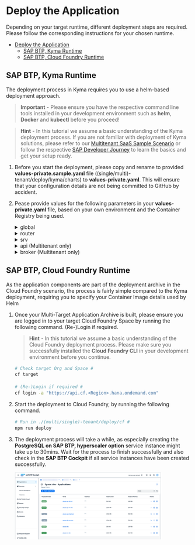 # Deploy the Application

Depending on your target runtime, different deployment steps are required. Please follow the corresponding instructions for your chosen runtime.

- [Deploy the Application](#deploy-the-application)
  - [SAP BTP, Kyma Runtime](#sap-btp-kyma-runtime)
  - [SAP BTP, Cloud Foundry Runtime](#sap-btp-cloud-foundry-runtime)

## SAP BTP, Kyma Runtime

The deployment process in Kyma requires you to use a helm-based deployment approach.

> **Important** - Please ensure you have the respective command line tools installed in your development environment such as **helm**, **Docker** and **kubectl** before you proceed!

> **Hint** - In this tutorial we assume a basic understanding of the Kyma deployment process. If you are not familiar with deployment of Kyma solutions, please refer to our [Multitenant SaaS Sample Scenario](https://github.com/SAP-samples/btp-cap-multitenant-saas/#readme) or follow the respective [SAP Developer Journey](https://learning.sap.com/learning-journey/deliver-side-by-side-extensibility-based-on-sap-btp-kyma-runtime) to learn the basics and get your setup ready.

1.  Before you start the deployment, please copy and rename to provided **values-private.sample.yaml** file ((single/multi)-tenant/deploy/kyma/charts) to **values-private.yaml**. This will ensure that your configuration details are not being committed to GitHub by accident.

2.  Pease provide values for the following parameters in your **values-private.yaml** file, based on your own environment and the Container Registry being used.

     <details>
       <summary>global</summary>

    - imagePullSecret - Name of a Image Pull Secret if required.

      > **Hint** - This value needs to contain the reference to a potential Image Pull Secret of your Container Registry. If you're using a free Docker Hub account and public Docker Images, this property can be left unchanged (empty object). Otherwise, the configuration could look similar to the following.

      ```
      imagePullSecret:
        - name : image-pull-secret
      ```

      > You can create the Secret before deploying your application or as part of the Helm deployment process.

    - domain - Your Kyma Cluster default or custom domain.

      > **Hint** - To get the default domain of your Kyma Cluster you can run the following kubectl command.

      ```
      kubectl get configMaps/shoot-info -n kube-system -o jsonpath='{.data.domain}'
      ```

      > This will return the required result like _a1b2c3.kyma.ondemand.com_. _a1b2c3_ is a placeholder for a string of characters that’s unique for your cluster (the so-called **shootName** which we need in the next step).

    - shootName - The unique shoot name of your Kyma Cluster. > **Hint** - To get the **shootName** of your Kyma Cluster, run the following kubectl command.
      `   kubectl get configMaps/shoot-info -n kube-system -o jsonpath='{.data.shootName}'`

             > In a productive SAP BTP landscape, your **shootName** will always starts with a letter like *a1b2c3* or with the prefix **c-** like c-1b2c3d4.

         </details>

     <details>
     <summary>router</summary>

    - image.repository - Registry details of your **Application Router** Container Image like \<username>/ai(saas)-router if your images are stored in Docker Hub or ghcr.io/\<namespace>/aisaas-router in case of GitHub.
    - image.tag - Provide the tag of your container image if you do not want to use the latest image.
    </details>

     <details>
     <summary>srv</summary>

    - image.repository - Registry details of your **App Service** Container Image repository like \<username>/ai(saas)-srv.
    - image.tag - Provide the tag of your container image if you do not want to use the latest image.
    </details>

     <details>
     <summary>api (Multitenant only)</summary>

    - image.repository - Registry details of your **API Service** Container Image repository like \<username>/aisaas-api
    - image.tag - Provide the tag of your container image if you do not want to use the latest image.
    </details>

     <details>
     <summary>broker (Multitenant only)</summary>

    - image.repository - Registry details of your **API Service Broker** Container Image repository like \<username>/aisaas-broker.
    - image.tag - Provide the tag of your container image if you do not want to use the latest image.
    - config.serviceId & planId(s) - Generate and provide unique GUIDs for your service plans and the broker itself. You can also use any other command-line tool or your favorite online service to generate your own GUID values. > **Important** - Run the following script which will generate new GUIDs in a new _/code/broker/catalog-private.json_ file.

      ````sh # Execute in ./multi-tenant/code/broker #
      cd ../../multi-tenant/code/broker # if necessary

          cp catalog.json catalog-private.json
          npx --yes -p @sap/sbf gen-catalog-ids catalog-private.json
          cat catalog-private.json
          ```

      </details>
      ````

     <details>
     <summary>hana_deployer</summary>

    - image.repository - Registry details of your **HDI Container Deployer** Container Image repository like \<username>/ai(saas)-db(-com).
    - image.tag - Provide the tag of your container image if you do not want to use the latest image.
    </details>

     <details>
     <summary>html5_apps_deployer</summary>

    - image.repository - Registry details of your **HTML5 Apps Deployer** Container Image repository like \<username>/aisaas-html5-deployer.
    - image.tag - Provide the tag of your container image if you do not want to use the latest image.
    </details>

     <details>
     <summary>xsuaa</summary>

    - parameters.oauth2-configuration.redirect-urls - Please provide your default Cluster Domain including a wildcard subdomain prefix ("\*."). Keep the **localhost** redirects for local testing purposes.

          > **Hint** - If you are using a custom domain, also provide this domain in the redirect-urls. More details can be found in the respective **Expert Feature** ([click here](../../4-expert/-Kyma-/custom-domain-usage/README.md))

          > **Hint** - Use the following **kubectl** command to retrieve your default Cluster domain.

          ```
          kubectl get configMaps/shoot-info -n kube-system -o jsonpath='{.data.domain}'
          ```

          ```yaml
          xsuaa:
            parameters:
              oauth2-configuration:
                redirect-uris:
                  - https://*.a1b2c3.kyma.ondemand.com/**
                  - http://*.localhost:5000/**
                  - http://localhost:5000/**
          ```

      </details>
      <br>

3.  Please double-check that your Container Images have been successfully pushed to your Container Registry and deploy the application to your Kyma Cluster by running the following command.

    > **Important** - Please ensure you are connected to the correct Kyma Cluster by running _kubectl cluster-info_.

    ```sh
    # Run in ./(multi/single)-tenant/deploy/kyma #
    helm install <ReleaseName> ./charts -f ./charts/values-private.yaml -n <Namespace>

    # Example
    helm install aisaas ./charts -f ./charts/values-private.yaml -n default
    ```

4.  This will take a while, so wait for the process to finish successfully and also check in the **Kyma Dashboard** if all service instances have been created successfully.

    [<img src="./images/DEP_KymaSuccess.png" width="400"/>](./images/DEP_KymaSuccess.png?raw=true)

## SAP BTP, Cloud Foundry Runtime

As the application components are part of the deployment archive in the Cloud Foundry scenario, the process is fairly simple compared to the Kyma deployment, requiring you to specify your Container Image details used by Helm

1. Once your Multi-Target Application Archive is built, please ensure you are logged in to your target Cloud Foundry Space by running the following command. (Re-)Login if required.

   > **Hint** - In this tutorial we assume a basic understanding of the Cloud Foundry deployment process. Please make sure you successfully installed the **Cloud Foundry CLI** in your development environment before you continue.

   ```sh
   # Check target Org and Space #
   cf target

   # (Re-)Login if required #
   cf login -a "https://api.cf.<Region>.hana.ondemand.com"
   ```

2. Start the deployment to Cloud Foundry, by running the following command.

   ```sh
   # Run in ./(multi/single)-tenant/deploy/cf #
   npm run deploy
   ```

3. The deployment process will take a while, as especially creating the **PostgreSQL on SAP BTP, hyperscaler option** service instance might take up to 30mins. Wait for the process to finish successfully and also check in the **SAP BTP Cockpit** if all service instances have been created successfully.

   [<img src="./images/DEP_CfSuccess.png" width="400"/>](./images/DEP_CfSuccess.png?raw=true)
